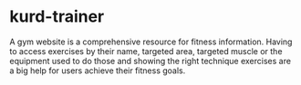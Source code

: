 # kurd-trainer
A gym website is a comprehensive resource for fitness information. Having to access exercises by their name, targeted area, targeted muscle or the equipment used to do those and showing the right technique exercises are a big help for users achieve their fitness goals.
